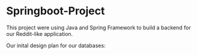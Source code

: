 # Springboot-Project

This project were using Java and Spring Framework to build a backend for our Reddit-like application.

Our inital design plan for our databases:
<blockquote class="imgur-embed-pub" lang="en" data-id="a/y6huttx"><a href="//imgur.com/a/y6huttx"></a></blockquote><script async src="//s.imgur.com/min/embed.js" charset="utf-8"></script>
